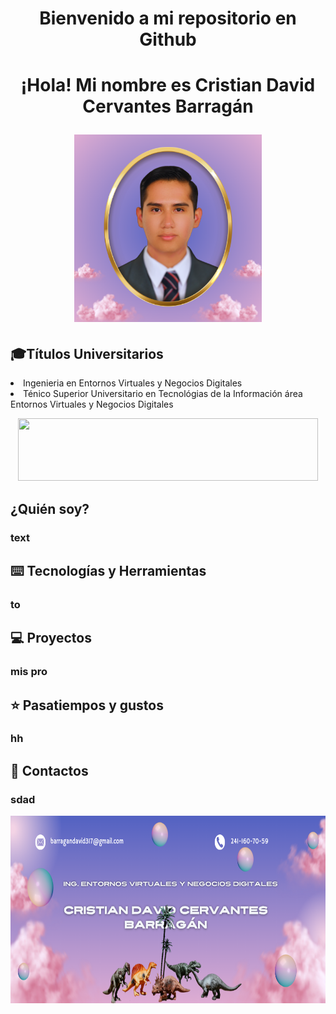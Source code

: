 <h1 align="Center"> Bienvenido a mi repositorio en Github</h1>
<h1 align="Center"> ¡Hola! Mi nombre es Cristian David Cervantes Barragán
  <p></p>
  <p align="center">
  <img src="https://github.com/David13mw/David13mw/blob/main/foto%20perfil%20git.png?raw=true" width="300" height="300">
</p> </h1>
<h2> 🎓Títulos Universitarios</h2>
<li> Ingenieria en Entornos Virtuales y Negocios Digitales </li>
<li>Ténico Superior Universitario en Tecnológias de la Información área Entornos Virtuales y Negocios Digitales</li>
<p></p>
<p align="center"><img src="https://i.gifer.com/K7l7.gif" width=480 height=100 frameBorder="0" allowFullScreen></img></p>
<h2>¿Quién soy?</h2>
<h3>text</h3>
<h2>⌨️ Tecnologías y Herramientas</h2>
<h3>to</h3>
<h2>💻 Proyectos</h2>
<h3>mis pro</h3>
<h2>⭐ Pasatiempos y gustos</h2>
<h3>hh</h3>
<h2>📨 Contactos</h2>
<h3>sdad</h3>
<p align="center"><img src="https://github.com/David13mw/David13mw/blob/main/banner%20git.png?raw=true" width="800" height="300"> </p>



<!--
**David13mw/David13mw** is a ✨ _special_ ✨ repository because its `README.md` (this file) appears on your GitHub profile.

Here are some ideas to get you started:

- 🔭 I’m currently working on ...
- 🌱 I’m currently learning ...
- 👯 I’m looking to collaborate on ...
- 🤔 I’m looking for help with ...
- 💬 Ask me about ...
- 📫 How to reach me: ...
- 😄 Pronouns: ...
- ⚡ Fun fact: ...
-->
